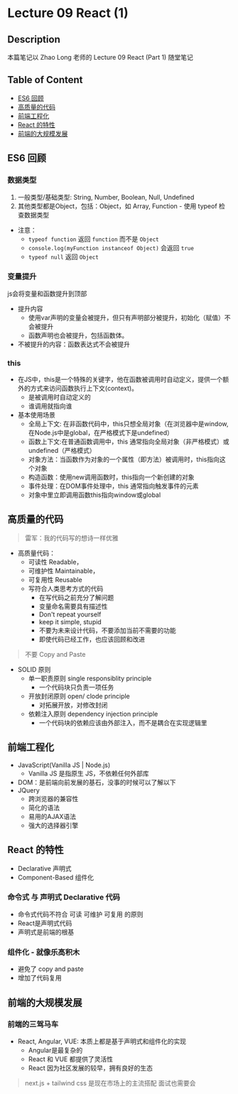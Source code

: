 # Lecture 09 React (1)

## Description
本篇笔记以 Zhao Long 老师的 Lecture 09 React (Part 1) 随堂笔记
## Table of Content
- [ES6 回顾](#es6-回顾)  
- [高质量的代码](#高质量的代码)  
- [前端工程化](#前端工程化)  
- [React 的特性](#react-的特性)  
- [前端的大规模发展](#前端的大规模发展)
## ES6 回顾
### 数据类型
  1. 一般类型/基础类型: String, Number, Boolean, Null, Undefined
  2. 其他类型都是Object，包括：Object，如 Array, Function 
    - 使用 typeof 检查数据类型
  - 注意： 
    - `typeof function` 返回 `function` 而不是 `Object`
    - `console.log(myFunction instanceof Object)` 会返回 `true`
    - `typeof null` 返回 `Object`
### 变量提升
js会将变量和函数提升到顶部
- 提升内容
  - 使用var声明的变量会被提升，但只有声明部分被提升，初始化（赋值）不会被提升
  - 函数声明也会被提升，包括函数体。
- 不被提升的内容：函数表达式不会被提升
### this 
- 在JS中，this是一个特殊的关键字，他在函数被调用时自动定义，提供一个额外的方式来访问函数执行上下文(context)。
  - 是被调用时自动定义的
  - 谁调用就指向谁
- 基本使用场景
  - 全局上下文: 在非函数代码中，this只想全局对象（在浏览器中是window,在Node.js中是global，在严格模式下是undefined）
  - 函数上下文:在普通函数调用中，this 通常指向全局对象（非严格模式）或undefined（严格模式）
  - 对象方法：当函数作为对象的一个属性（即方法）被调用时，this指向这个对象
  - 构造函数：使用new调用函数时，this指向一个新创建的对象
  - 事件处理：在DOM事件处理中，this 通常指向触发事件的元素
  - 对象中里立即调用函数this指向window或global  
## 高质量的代码
> 雷军：我的代码写的想诗一样优雅
- 高质量代码：
  - 可读性 Readable，
  - 可维护性 Maintainable，
  - 可复用性 Reusable
  - 写符合人类思考方式的代码
    - 在写代码之前充分了解问题
    - 变量命名需要具有描述性
    - Don't repeat yourself
    - keep it simple, stupid
    - 不要为未来设计代码，不要添加当前不需要的功能
    - 即使代码已经工作，也应该回顾和改进
> 不要 Copy and Paste
- SOLID 原则
  - 单一职责原则 single responsiblity principle
    - 一个代码块只负责一项任务
  - 开放封闭原则 open/ clode principle
    - 对拓展开放，对修改封闭
  - 依赖注入原则 dependency injection principle
    - 一个代码块的依赖应该由外部注入，而不是耦合在实现逻辑里
## 前端工程化
- JavaScript(Vanilla JS | Node.js) 
  - Vanilla JS 是指原生 JS，不依赖任何外部库
- DOM：是前端向前发展的基石，没事的时候可以了解以下
- JQuery
  - 跨浏览器的兼容性
  - 简化的语法
  - 易用的AJAX语法
  - 强大的选择器引擎

## React 的特性
- Declarative 声明式
- Component-Based 组件化

### 命令式 与 声明式 Declarative 代码
- 命令式代码不符合 可读 可维护 可复用 的原则
- React是声明式代码
- 声明式是前端的根基

### 组件化 - 就像乐高积木
- 避免了 copy and paste
- 增加了代码复用

## 前端的大规模发展
### 前端的三驾马车
- React, Angular, VUE: 本质上都是基于声明式和组件化的实现
  - Angular是最复杂的
  - React 和 VUE 都提供了灵活性
  - React 因为社区发展的较早，拥有良好的生态


> next.js + tailwind css 是现在市场上的主流搭配 面试也需要会

